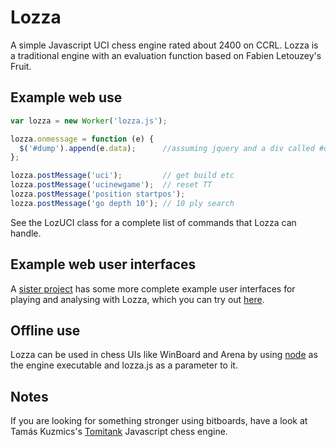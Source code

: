 # Lozza

A simple Javascript UCI chess engine rated about 2400 on CCRL.  Lozza is a traditional engine with an evaluation function based on Fabien Letouzey's Fruit.

## Example web use

```Javascript
var lozza = new Worker('lozza.js');

lozza.onmessage = function (e) {
  $('#dump').append(e.data);      //assuming jquery and a div called #dump
};

lozza.postMessage('uci');         // get build etc
lozza.postMessage('ucinewgame');  // reset TT
lozza.postMessage('position startpos');
lozza.postMessage('go depth 10'); // 10 ply search
```

See the LozUCI class for a complete list of commands that Lozza can handle.

## Example web user interfaces

A [sister project](https://github.com/op12no2/lozza-ui) has some more complete example user interfaces for playing and analysing with Lozza, which you can try out [here](https://op12no2.github.io/lozza-ui/).

## Offline use

Lozza can be used in chess UIs like WinBoard and Arena by using [node](https://nodejs.org) as the engine executable and lozza.js as a parameter to it.

## Notes

If you are looking for something stronger using bitboards, have a look at Tamás Kuzmics's [Tomitank](https://github.com/tomitank/tomitankChess) Javascript chess engine.

